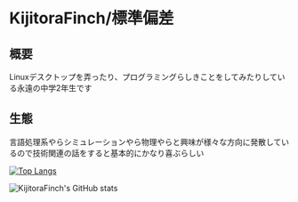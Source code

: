 # KijitoraFinch/標準偏差

## 概要
Linuxデスクトップを弄ったり、プログラミングらしきことをしてみたりしている永遠の中学2年生です

## 生態
言語処理系やらシミュレーションやら物理やらと興味が様々な方向に発散しているので技術関連の話をすると基本的にかなり喜ぶらしい

[![Top Langs](https://github-readme-stats.vercel.app/api/top-langs/?username=KijitoraFinch&theme=dracula&icons=true
)](https://github.com/anuraghazra/github-readme-stats)

![KijitoraFinch's GitHub stats](https://github-readme-stats.vercel.app/api?username=KijitoraFinch&show_icons=true&theme=dracula)
